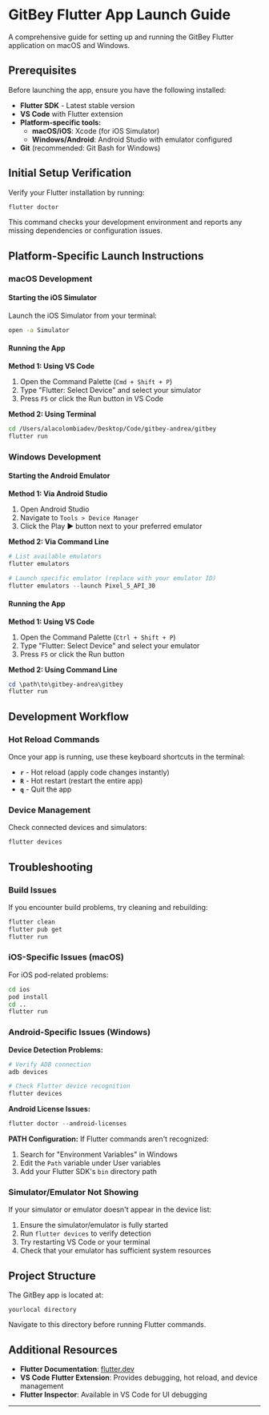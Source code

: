 # GitBey Flutter App Launch Guide

A comprehensive guide for setting up and running the GitBey Flutter application on macOS and Windows.

## Prerequisites

Before launching the app, ensure you have the following installed:

- **Flutter SDK** - Latest stable version
- **VS Code** with Flutter extension
- **Platform-specific tools:**
  - **macOS/iOS**: Xcode (for iOS Simulator)
  - **Windows/Android**: Android Studio with emulator configured
- **Git** (recommended: Git Bash for Windows)

## Initial Setup Verification

Verify your Flutter installation by running:

```bash
flutter doctor
```

This command checks your development environment and reports any missing dependencies or configuration issues.

## Platform-Specific Launch Instructions

### macOS Development

#### Starting the iOS Simulator

Launch the iOS Simulator from your terminal:

```bash
open -a Simulator
```

#### Running the App

**Method 1: Using VS Code**
1. Open the Command Palette (`Cmd + Shift + P`)
2. Type "Flutter: Select Device" and select your simulator
3. Press `F5` or click the Run button in VS Code

**Method 2: Using Terminal**
```bash
cd /Users/alacolombiadev/Desktop/Code/gitbey-andrea/gitbey
flutter run
```

### Windows Development

#### Starting the Android Emulator

**Method 1: Via Android Studio**
1. Open Android Studio
2. Navigate to `Tools > Device Manager`
3. Click the Play ▶️ button next to your preferred emulator

**Method 2: Via Command Line**
```powershell
# List available emulators
flutter emulators

# Launch specific emulator (replace with your emulator ID)
flutter emulators --launch Pixel_5_API_30
```

#### Running the App

**Method 1: Using VS Code**
1. Open the Command Palette (`Ctrl + Shift + P`)
2. Type "Flutter: Select Device" and select your emulator
3. Press `F5` or click the Run button

**Method 2: Using Command Line**
```powershell
cd \path\to\gitbey-andrea\gitbey
flutter run
```

## Development Workflow

### Hot Reload Commands

Once your app is running, use these keyboard shortcuts in the terminal:

- **`r`** - Hot reload (apply code changes instantly)
- **`R`** - Hot restart (restart the entire app)
- **`q`** - Quit the app

### Device Management

Check connected devices and simulators:

```bash
flutter devices
```

## Troubleshooting

### Build Issues

If you encounter build problems, try cleaning and rebuilding:

```bash
flutter clean
flutter pub get
flutter run
```

### iOS-Specific Issues (macOS)

For iOS pod-related problems:

```bash
cd ios
pod install
cd ..
flutter run
```

### Android-Specific Issues (Windows)

**Device Detection Problems:**
```powershell
# Verify ADB connection
adb devices

# Check Flutter device recognition
flutter devices
```

**Android License Issues:**
```powershell
flutter doctor --android-licenses
```

**PATH Configuration:**
If Flutter commands aren't recognized:
1. Search for "Environment Variables" in Windows
2. Edit the `Path` variable under User variables
3. Add your Flutter SDK's `bin` directory path

### Simulator/Emulator Not Showing

If your simulator or emulator doesn't appear in the device list:

1. Ensure the simulator/emulator is fully started
2. Run `flutter devices` to verify detection
3. Try restarting VS Code or your terminal
4. Check that your emulator has sufficient system resources

## Project Structure

The GitBey app is located at:
```
yourlocal directory
```

Navigate to this directory before running Flutter commands.

## Additional Resources

- **Flutter Documentation**: [flutter.dev](https://flutter.dev)
- **VS Code Flutter Extension**: Provides debugging, hot reload, and device management
- **Flutter Inspector**: Available in VS Code for UI debugging

---
